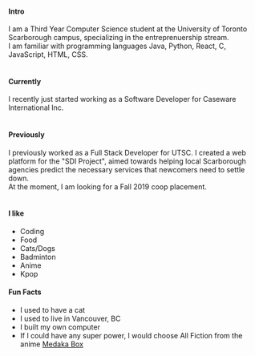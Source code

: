 
#### Intro
I am a Third Year Computer Science student at the University of Toronto Scarborough campus, specializing in the entreprenuership stream.
<br>
I am familiar with programming languages Java, Python, React, C, JavaScript, HTML, CSS. 
<br><br>
#### Currently
I recently just started working as a Software Developer for Caseware International Inc.<br><br>
#### Previously
I previously worked as a Full Stack Developer for UTSC. I created a web platform for the "SDI Project", aimed towards helping local Scarborough agencies predict the necessary services that newcomers need to settle down.
<br>
At the moment, I am looking for a Fall 2019 coop placement.
<br><br>
<!-- <br><br>
#### Some History -->
#### I like
- Coding
- Food
- Cats/Dogs
- Badminton
- Anime
- Kpop

#### Fun Facts
- I used to have a cat
- I used to live in Vancouver, BC
- I built my own computer
- If I could have any super power, I would choose All Fiction from the anime [Medaka Box](https://medakabox.fandom.com/wiki/Abnormality#Minus)
